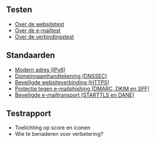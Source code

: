 ## Testen
* [Over de websitetest](/test-site/)
* [Over de e-mailtest](/test-mail/)
* [Over de verbindingstest](/test-connection/)

## Standaarden
* [Modern adres (IPv6)](/faqs/ipv6/)
* [Domeinnaamhandtekening (DNSSEC)](/faqs/dnssec/)
* [Beveiligde websiteverbinding (HTTPS)](/faqs/https/)
* [Protectie tegen e-mailphishing (DMARC, DKIM en SPF)](/faqs/mailauth/)
* [Beveiligde e-mailtransport (STARTTLS en DANE)](/faqs/starttls/)

## Testrapport
* Toelichting op score en iconen
* Wie te benaderen voor verbetering?
